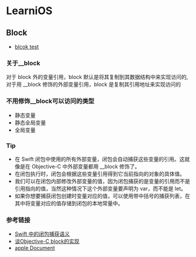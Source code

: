 # LearniOS
## Block

* [blcok test](http://blog.parse.com/learn/engineering/objective-c-blocks-quiz/)

### 关于__block
对于 block 外的变量引用，block 默认是将其复制到其数据结构中来实现访问的,对于用 __block 修饰的外部变量引用，block 是复制其引用地址来实现访问的
### 不用修饰__block可以访问的类型
* 静态变量
* 静态全局变量
* 全局变量


### Tip
* 在 Swift 闭包中使用的所有外部变量，闭包会自动捕获这些变量的引用。这就像是在 Objective-C 中外部变量都用 __block 修饰了。
* 在闭包执行时，闭包会根据这些变量引用得到它当前指向的对象的具体值。
* 我们可以在闭包内部修改外部变量的值，因为闭包捕获的是变量的引用而不是引用指向的值，当然这种情况下这个外部变量要声明为 var，而不能是 let。
* 如果你想要捕获闭包创建时变量对应的值，可以使用带中括号的捕获列表，在其中将变量对应的值存储到闭包的本地常量中。

### 参考链接
* [Swift 中的闭包捕获语义](http://www.samirchen.com/closures-capture-cemantics-in-swift/)
* [谈Objective-C block的实现](http://blog.devtang.com/2013/07/28/a-look-inside-blocks/)
* [apple Document](https://developer.apple.com/library/content/documentation/Cocoa/Conceptual/Blocks/Articles/bxGettingStarted.html#//apple_ref/doc/uid/TP40007502-CH7-SW1)
